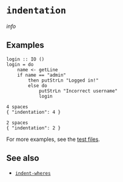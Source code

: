 # `indentation`

$info$

## Examples

```fourmolu-example-input
login :: IO ()
login = do
    name <- getLine
    if name == "admin"
        then putStrLn "Logged in!"
        else do
            putStrLn "Incorrect username"
            login
```
```fourmolu-example-tab
4 spaces
{ "indentation": 4 }
```
```fourmolu-example-tab
2 spaces
{ "indentation": 2 }
```

For more examples, see the [test files](https://github.com/fourmolu/fourmolu/tree/main/data/fourmolu/indentation).

## See also

* [`indent-wheres`](/config/indent-wheres)
